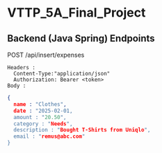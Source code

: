 # VTTP_5A_Final_Project
## Backend (Java Spring) Endpoints

POST /api/insert/expenses
```
Headers : 
  Content-Type:"application/json"
  Authorization: Bearer <token>
Body :
```
```json
{
  name : "Clothes",
  date : "2025-02-01,
  amount : "20.50",
  category : "Needs",
  description : "Bought T-Shirts from Uniqlo",
  email : "remus@abc.com"
}
```

